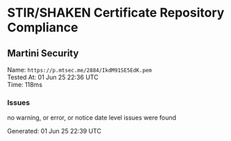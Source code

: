 # STIR/SHAKEN Certificate Repository Compliance

## Martini Security

Name: `https://p.mtsec.me/2884/IkdM91SE5EdK.pem`\
Tested At: 01 Jun 25 22:36 UTC\
Time: 118ms

### Issues

no warning, or error, or notice date level issues were found

Generated: 01 Jun 25 22:39 UTC